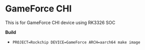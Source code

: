 # GameForce CHI

This is for GameForce CHI device using RK3326 SOC

**Build**

* `PROJECT=Rockchip DEVICE=GameForce ARCH=aarch64 make image`
